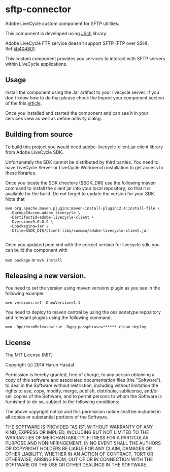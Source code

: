 # sftp-connector

Adobe LiveCycle custom component for SFTP utilities. 

This component is developed using [JSch](http://www.jcraft.com/jsch/) library. 

Adobe LiveCycle FTP service doesn't support SFTP (FTP over SSH). Ref:[kb404801](http://helpx.adobe.com/livecycle/kb/ftp-ssh-supported-livecycle-workbench.html)

This custom component provides you services to interact with SFTP servers within LiveCycle applications.


## Usage

Install the component using the Jar artifact to your livecycle server. If you don't know how to do that please check the Import your component section of the this [article](http://www.adobe.com/devnet/livecycle/articles/dsc_development.html).

Once you installed and started the component and can see it in your services view as well as define activity dialog.



## Building from source

To build this project you would need adobe-livecycle-client.jar client library from Adobe LiveCycle SDK.

Unfortunately the SDK cannot be distributed by third parties. You need to have LiveCycle Server or LiveCycle Workbench installation to get access to these libraries.

Once you locate the SDK directory ($SDK_DIR) use the following maven command to install the client jar into your local repository; so that it is available for the build. Do not forget to update the version for your SDK. Note that 


```
mvn org.apache.maven.plugins:maven-install-plugin:2.4:install-file \
  -DgroupId=com.adobe.livecycle \
  -DartifactId=adobe-livecycle-client \
  -Dversion=9.0.0.2 \
  -Dpackaging=jar \
  -Dfile=$SDK_DIR/client-libs/common/adobe-livecycle-client.jar
  
```

Once you updated pom.xml with the correct version for livecycle sdk, you can build the component with

`mvn package` or `mvn install`

## Releasing a new version.

You need to set the version using maven versions plugin as you see in the following example.

`mvn versions:set -DnewVersion=1.1`

You need to deploy to maven central by using the oss sonatype repository and relevant plugins using the following command.

`mvn -DperformRelease=true -Dgpg.passphrase=****** clean deploy`

## License


The MIT License (MIT)

Copyright (c) 2014 Harun Hasdal

Permission is hereby granted, free of charge, to any person obtaining a copy of
this software and associated documentation files (the "Software"), to deal in
the Software without restriction, including without limitation the rights to
use, copy, modify, merge, publish, distribute, sublicense, and/or sell copies of
the Software, and to permit persons to whom the Software is furnished to do so,
subject to the following conditions:

The above copyright notice and this permission notice shall be included in all
copies or substantial portions of the Software.

THE SOFTWARE IS PROVIDED "AS IS", WITHOUT WARRANTY OF ANY KIND, EXPRESS OR
IMPLIED, INCLUDING BUT NOT LIMITED TO THE WARRANTIES OF MERCHANTABILITY, FITNESS
FOR A PARTICULAR PURPOSE AND NONINFRINGEMENT. IN NO EVENT SHALL THE AUTHORS OR
COPYRIGHT HOLDERS BE LIABLE FOR ANY CLAIM, DAMAGES OR OTHER LIABILITY, WHETHER
IN AN ACTION OF CONTRACT, TORT OR OTHERWISE, ARISING FROM, OUT OF OR IN
CONNECTION WITH THE SOFTWARE OR THE USE OR OTHER DEALINGS IN THE SOFTWARE.
